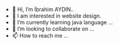 - 👋 Hi, I’m İbrahim AYDIN..
- 👀 I am interested in website design.
- 🌱 I’m currently learning java language ...
- 💞️ I’m looking to collaborate on ...
- 📫 How to reach me ...

<!---
ibrahimaydn/ibrahimaydn is a ✨ special ✨ repository because its `README.md` (this file) appears on your GitHub profile.
You can click the Preview link to take a look at your changes.
--->
